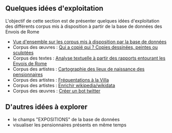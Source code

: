## Quelques idées d'exploitation

L'objectif de cette section est de présenter quelques idées d'exploitation des différents corpus mis à disposition à partir de la base de données des Envois de Rome

* [Vue d'ensemble sur les corpus mis à disposition par la base de données](./visualisation_0.md)
* Corpus des œuvres : [Qui a copié qui ? Copies dessinées, peintes ou sculptées](./visualisation_1.md)
* Corpus des textes : [Analyse textuelle à partir des rapports entourant les Envois de Rome](./visualisation_2.md)
* Corpus des artistes : [Cartographie des lieux de naissance des pensionnaires](./visualisation_3.md)
* Corpus des artistes : [Fréquentations à la Villa](./visualisation_4.md)
* Corpus des artistes : [Enrichir wikipedia/wikidata](./reutilisation_1.md)
* Corpus des œuvres : [Créer un bot twitter](./reutilisation_02.md)

## D'autres idées à explorer

* le champs "EXPOSITIONS" de la base de données
* visualiser les pensionnaires présents en même temps
